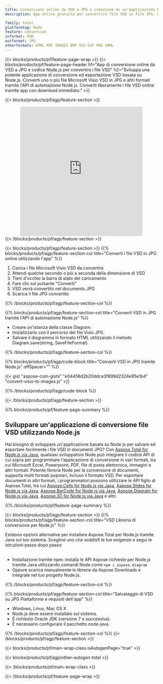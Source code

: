 ```yaml
---
title: Conversione online da VSD a JPG o creazione di un'applicazione basata su Node.js per convertire i file VSD
description: App online gratuita per convertire file VSD in file JPG. Codice libreria di conversione Node.js per documenti Microsoft Visio VSD. 

family: total
platformtag: Node
feature: conversion
informat: VSD
outformat: JPG
otherformats: HTML PDF IMAGES BMP SVG GIF PNG XAML
---
```

{{< blocks/products/pf/feature-page-wrap >}}
{{< blocks/products/pf/feature-page-header h1="App di conversione online da VSD a JPG e codice Node.js per convertire i file VSD" h2="Sviluppa una potente applicazione di conversione ed esportazione VSD basata su Node.js. Converti uno o più file Microsoft Visio VSD in JPG e altri formati tramite l'API di automazione Node.js. Converti liberamente i file VSD online tramite app con download immediato." >}}


{{< blocks/products/pf/agp/feature-section >}}

<div class="container-fluid agp-content bg-white aboutfile box-1 vh100 section nopbtm">
<div class=container>
<div class=row>
<div class="demobox tc col-md-12 padding-0" align="center">

<iframe title="App gratuita di conversione online da VSD a JPG" style="border: none; height: 426px;" scrolling="no" src="https://total-conversion-app-65z5r2lp.k8s.dynabic.com/?to=jpg&from=vsd" id="child-iframe" width="80%"></iframe>

</div></div>
</div></div>
{{< /blocks/products/pf/agp/feature-section >}}


{{< blocks/products/pf/agp/feature-section >}}
{{% blocks/products/pf/agp/feature-section-col title="Converti i file VSD in JPG online utilizzando l'app" %}}

1. Carica i file Microsoft Visio VSD da convertire
1. Attendi qualche secondo o più a seconda della dimensione di VSD
1. Tieni d'occhio la barra di stato del caricamento
1. Fare clic sul pulsante "Converti"
1. VSD verrà convertito nel documento JPG
1. Scarica il file JPG convertito

{{% /blocks/products/pf/agp/feature-section-col %}}

{{% blocks/products/pf/agp/feature-section-col title="Converti VSD in JPG tramite l'API di automazione Node.js" %}}

- Creare un'istanza della classe Diagram.
- Inizializzarlo con il percorso del file Visio JPG.
- Salvare il diagramma in formato HTML utilizzando il metodo Diagram.save(string, SaveFileFormat).

{{% /blocks/products/pf/agp/feature-section-col %}}

{{% blocks/products/pf/agp/code-block title="Converti VSD in JPG tramite Node.js" offSpacer="" %}}

{{< gist "aspose-com-gists" "e04458d2b20ddce3f899d2324e95e1b4" "convert-visio-to-images.js" >}}

{{% /blocks/products/pf/agp/code-block %}}

{{< /blocks/products/pf/agp/feature-section >}}

{{% blocks/products/pf/feature-page-summary %}}

<h2>Sviluppare un'applicazione di conversione file VSD utilizzando Node.js</h2>

Hai bisogno di sviluppare un'applicazione basata su Node js per salvare ed esportare facilmente i file VSD in documenti JPG? Con [Aspose.Total for Node.js via Java](https://products.aspose.com/total/it/nodejs-java/), qualsiasi sviluppatore Node può integrare il codice API di cui sopra per programmare l'applicazione di conversione in vari formati, tra cui Microsoft Excel, Powerpoint, PDF, file di posta elettronica, immagini e altri formati. Potente libreria Node per la conversione di documenti, supporta molti formati popolari, incluso il formato VSD. Per esportare documenti in altri formati, i programmatori possono utilizzare le API figlio di Aspose.Total, tra cui [Aspose.Cells for Node.js via Java](https://products.aspose.com/cells/it/nodejs-java/), [Aspose.Slides for Node.js via Java](https://products.aspose.com/slides/it/nodejs-java/), [Aspose.BarCode for Node.js via Java](https://products.aspose.com/barcode/it/nodejs-java/), [Aspose.Diagram for Node.js via Java](https://products.aspose.com/diagram/it/nodejs-java/), [Aspose.3D for Node.js via Java](https://products.aspose.com/3d/it/nodejs-java/) e altri. 
 
 

{{% /blocks/products/pf/feature-page-summary %}}

{{< blocks/products/pf/agp/feature-section >}}
{{% blocks/products/pf/agp/feature-section-col title="VSD Libreria di conversione per Node.js" %}}

Esistono opzioni alternative per installare Aspose.Total per Node.js tramite Java sul tuo sistema. Scegline uno che soddisfi le tue esigenze e segui le istruzioni passo dopo passo:<br /><br />

- Installazione tramite npm: installa le API Aspose richieste per Node.js tramite Java utilizzando comandi Node come ```npm i aspose.diagram```
- Oppure scarica manualmente le librerie da Aspose Downloads e integrale nel tuo progetto Node.js.

{{% /blocks/products/pf/agp/feature-section-col %}}

{{% blocks/products/pf/agp/feature-section-col title="Salvataggio di VSD su JPG Piattaforme e requisiti dell'app" %}}

- Windows, Linux, Mac OS X
- Node.js deve essere installato sul sistema.
- È richiesto Oracle JDK (versione 7 o successiva).
- È necessario configurare il pacchetto node-java.

{{% /blocks/products/pf/agp/feature-section-col %}}
{{< /blocks/products/pf/agp/feature-section >}}

{{< blocks/products/pf/main-wrap-class isAutogenPage="true" >}}

{{< blocks/products/pf/agp/other-autogen-total >}}

{{< /blocks/products/pf/main-wrap-class >}}

{{< /blocks/products/pf/feature-page-wrap >}}